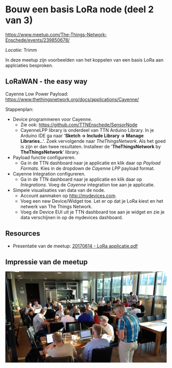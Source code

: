 # Bouw een basis LoRa node (deel 2 van 3)
https://www.meetup.com/The-Things-Network-Enschede/events/239850678/

*Locatie:* Trimm

In deze meetup zijn voorbeelden van het koppelen van een basis LoRa aan applciaties besproken.

## LoRaWAN - the easy way
Cayenne Low Power Payload: https://www.thethingsnetwork.org/docs/applications/Cayenne/

Stappenplan:
* Device programmeren voor Cayenne. 
	* Zie ook: https://github.com/TTNEnschede/SensorNode 
	* CayenneLPP library is onderdeel van TTN Arduino Library. In je Arduino IDE ga naar '**Sketch -> Include Library -> Manage Libraries..**'. Zoek vervolgende naar *TheThingsNetwork*. Als het goed is zijn er dan twee resultaten. Installeer de '**TheThingsNetwork** by **TheThingsNetwork**' library.
* Payload functie configureren.
	* Ga in de TTN dashboard naar je applicatie en klik daar op *Payload Formats*. Kies in de dropdown de *Cayenne LPP* payload format.
* Cayenne Integration configureren.
	* Ga in de TTN dashboard naar je applicatie en klik daar op *Integrations*. Voeg de *Cayenne* integration toe aan je applicatie.
* Simpele visualisaties van data van de node.
	* Account aanmaken op http://mydevices.com.
	* Voeg een new Device/Widget toe. Let er op dat je LoRa kiest en het netwerk van The Things Network.
	* Voeg de Device EUI uit je TTN dashboard toe aan je widget en zie je data verschijnen in op de mydevices dashboard.


## Resources
* Presentatie van de meetup: [20170614 - LoRa applicatie.pdf](https://github.com/TTNEnschede/documentation/blob/master/meetup/20170614%20-%20Basic%20LoRa%20applicatie/20170614%20-%20LoRa%20applicatie.pdf)

## Impressie van de meetup
![alt text](https://github.com/TTNEnschede/documentation/blob/master/meetup/20170614%20-%20Basic%20LoRa%20applicatie/20170714-Applicatie_bouwavond.jpg "Bouwavond")
